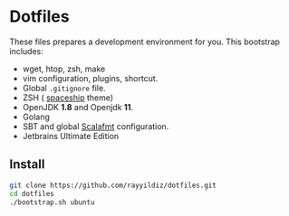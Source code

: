 # Dotfiles

These files prepares a development environment for you. This bootstrap includes:

- wget, htop, zsh, make
- vim configuration, plugins, shortcut.
- Global ```.gitignore``` file.
- ZSH ( [spaceship](https://github.com/denysdovhan/spaceship-prompt) theme)
- OpenJDK **1.8** and Openjdk **11**.
- Golang
- SBT and global [Scalafmt](https://scalameta.org/scalafmt/) configuration.
- Jetbrains Ultimate Edition

## Install

```bash
git clone https://github.com/rayyildiz/dotfiles.git
cd dotfiles
./bootstrap.sh ubuntu
```

